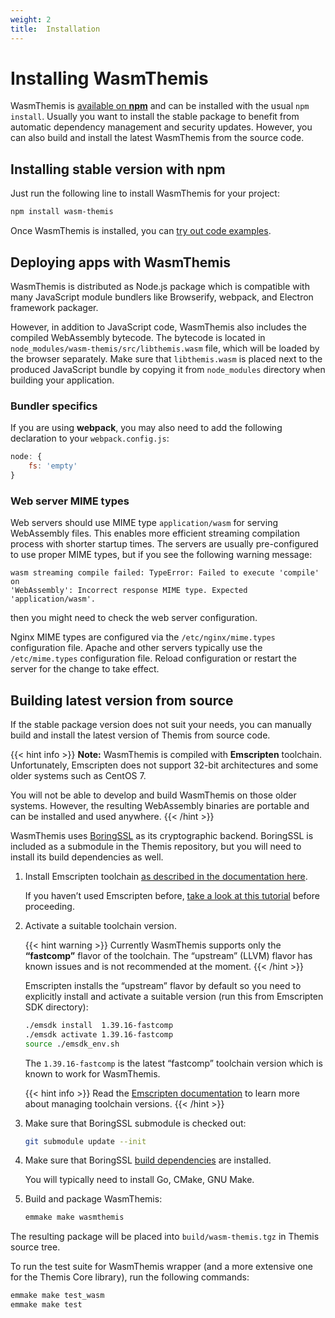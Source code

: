 ```yaml
---
weight: 2
title:  Installation
---
```


# Installing WasmThemis

WasmThemis is [available on **npm**](https://www.npmjs.com/package/wasm-themis)
and can be installed with the usual `npm install`.
Usually you want to install the stable package to benefit from automatic dependency management and security updates.
However, you can also build and install the latest WasmThemis from the source code.

## Installing stable version with npm

Just run the following line to install WasmThemis for your project:

```bash
npm install wasm-themis
```

Once WasmThemis is installed, you can [try out code examples](../examples).

## Deploying apps with WasmThemis

WasmThemis is distributed as Node.js package which is compatible with many JavaScript module bundlers
like Browserify, webpack, and Electron framework packager.

However, in addition to JavaScript code, WasmThemis also includes the compiled WebAssembly bytecode.
The bytecode is located in `node_modules/wasm-themis/src/libthemis.wasm` file,
which will be loaded by the browser separately.
Make sure that `libthemis.wasm` is placed next to the produced JavaScript bundle
by copying it from `node_modules` directory when building your application.

### Bundler specifics

If you are using **webpack**,
you may also need to add the following declaration to your `webpack.config.js`:

```javascript
node: {
    fs: 'empty'
}
```

### Web server MIME types

Web servers should use MIME type `application/wasm` for serving WebAssembly files.
This enables more efficient streaming compilation process with shorter startup times.
The servers are usually pre-configured to use proper MIME types,
but if you see the following warning message:

    wasm streaming compile failed: TypeError: Failed to execute 'compile' on
    'WebAssembly': Incorrect response MIME type. Expected 'application/wasm'.

then you might need to check the web server configuration.

Nginx MIME types are configured via the `/etc/nginx/mime.types` configuration file.
Apache and other servers typically use the `/etc/mime.types` configuration file.
Reload configuration or restart the server for the change to take effect.

## Building latest version from source

If the stable package version does not suit your needs,
you can manually build and install the latest version of Themis from source code.

{{< hint info >}}
**Note:**
WasmThemis is compiled with **Emscripten** toolchain.
Unfortunately, Emscripten does not support 32-bit architectures
and some older systems such as CentOS 7.

You will not be able to develop and build WasmThemis on those older systems.
However, the resulting WebAssembly binaries are portable
and can be installed and used anywhere.
{{< /hint >}}

WasmThemis uses [BoringSSL](https://boringssl.googlesource.com/boringssl/) as its cryptographic backend.
BoringSSL is included as a submodule in the Themis repository,
but you will need to install its build dependencies as well.

 1. Install Emscripten toolchain
    [as described in the documentation here](https://emscripten.org/docs/getting_started/downloads.html).

    If you haven’t used Emscripten before,
    [take a look at this tutorial](https://emscripten.org/docs/getting_started/Tutorial.html)
    before proceeding.

 2. Activate a suitable toolchain version.

    {{< hint warning >}}
Currently WasmThemis supports only the **“fastcomp”** flavor of the toolchain.
The “upstream” (LLVM) flavor has known issues and is not recommended at the moment.
    {{< /hint >}}

    Emscripten installs the “upstream” flavor by default
    so you need to explicitly install and activate a suitable version
    (run this from Emscripten SDK directory):

    ```bash
    ./emsdk install  1.39.16-fastcomp
    ./emsdk activate 1.39.16-fastcomp
    source ./emsdk_env.sh
    ```

    The `1.39.16-fastcomp` is the latest “fastcomp” toolchain version
    which is known to work for WasmThemis.

    {{< hint info >}}
Read the [Emscripten documentation](https://emscripten.org/docs/tools_reference/emsdk.html)
to learn more about managing toolchain versions.
    {{< /hint >}}

 3. Make sure that BoringSSL submodule is checked out:

    ```bash
    git submodule update --init
    ```

 4. Make sure that BoringSSL [build dependencies](https://boringssl.googlesource.com/boringssl/+/HEAD/BUILDING.md) are installed.

    You will typically need to install Go, CMake, GNU Make.

 5. Build and package WasmThemis:

    ```bash
    emmake make wasmthemis
    ```

The resulting package will be placed into `build/wasm-themis.tgz`
in Themis source tree.

To run the test suite for WasmThemis wrapper
(and a more extensive one for the Themis Core library),
run the following commands:

```bash
emmake make test_wasm
emmake make test
```
